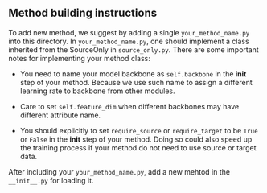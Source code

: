 ## Method building instructions

To add new method, we suggest by adding a single `your_method_name.py` into this directory. In `your_method_name.py`, one should implement a class inherited from the SourceOnly in `source_only.py`. There are some important notes for implementing your method class:

- You need to name your model backbone as `self.backbone` in the __init__ step of your method. Because we use such name to assign a different learning rate to backbone from other modules.

- Care to set `self.feature_dim` when different backbones may have different attribute name.

- You should explicitly to set `require_source` or `require_target` to be `True` or `False` in the __init__ step of your method. Doing so could also speed up the training process if your method do not need to use source or target data.

After including your `your_method_name.py`, add a new mehtod in the `__init__.py` for loading it.